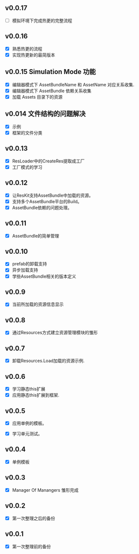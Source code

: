 ## v0.0.17

- [ ] 模拟环境下完成热更的完整流程

## v0.0.16

- [x] 熟悉热更的流程
- [x] 实现热更新的最简版本

## v0.0.15 Simulation Mode 功能

- [x] 编辑器模式下 AssetBundleName 和 AssetName 对应关系收集.
- [x] 编辑器模式下 AssetBundle 依赖关系收集
- [x] 加载 Assets 目录下的资源

## v0.014 文件结构的问题解决

- [x] 示例
- [x] 框架的文件分类

## v0.0.13

- [x] ResLoader中的CreateRes提取成工厂
- [x] 工厂模式的学习

## v0.0.12

- [x] 让ResKit支持AssetBundle中加载的资源。
- [x] 支持多个AssetBundle平台的Build。
- [x] AssetBundle依赖的问题处理。

## v0.0.11

- [x] AssetBundle的简单管理

## v0.0.10

- [x] prefab的卸载支持
- [x] 异步加载支持
- [x] 学些AssetBundle相关的版本定义

## v0.0.9

- [x] 当前所加载的资源信息显示

## v0.0.8

- [x] 通过Resources方式建立资源管理模块的雏形

## v0.0.7

- [x] 卸载Resources.Load加载的资源示例.

## v0.0.6

- [x] 学习静态this扩展
- [x] 应用静态this扩展到框架.

## v0.0.5

- [x] 应用单例的模板。

- [x] 学习单元测试。

## v0.0.4

- [x] 单例模板

## v0.0.3

- [x] Manager Of Manangers 雏形完成

## v0.0.2

- [x] 第一次整理之后的备份

## v0.0.1

- [x] 第一次整理前的备份
